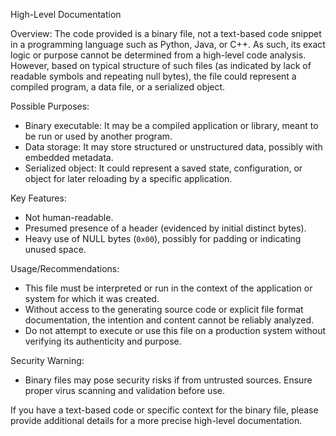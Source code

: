 High-Level Documentation

Overview:
The code provided is a binary file, not a text-based code snippet in a programming language such as Python, Java, or C++. As such, its exact logic or purpose cannot be determined from a high-level code analysis. However, based on typical structure of such files (as indicated by lack of readable symbols and repeating null bytes), the file could represent a compiled program, a data file, or a serialized object.

Possible Purposes:
- Binary executable: It may be a compiled application or library, meant to be run or used by another program.
- Data storage: It may store structured or unstructured data, possibly with embedded metadata.
- Serialized object: It could represent a saved state, configuration, or object for later reloading by a specific application.

Key Features:
- Not human-readable.
- Presumed presence of a header (evidenced by initial distinct bytes).
- Heavy use of NULL bytes (`0x00`), possibly for padding or indicating unused space.

Usage/Recommendations:
- This file must be interpreted or run in the context of the application or system for which it was created.
- Without access to the generating source code or explicit file format documentation, the intention and content cannot be reliably analyzed.
- Do not attempt to execute or use this file on a production system without verifying its authenticity and purpose.

Security Warning:
- Binary files may pose security risks if from untrusted sources. Ensure proper virus scanning and validation before use.

If you have a text-based code or specific context for the binary file, please provide additional details for a more precise high-level documentation.